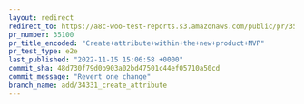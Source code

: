 ```yaml
---
layout: redirect
redirect_to: https://a8c-woo-test-reports.s3.amazonaws.com/public/pr/35100/e2e/index.html
pr_number: 35100
pr_title_encoded: "Create+attribute+within+the+new+product+MVP"
pr_test_type: e2e
last_published: "2022-11-15 15:06:58 +0000"
commit_sha: 48d730f79d0b903a02bd47501c44ef05710a50cd
commit_message: "Revert one change"
branch_name: add/34331_create_attribute
---
```

